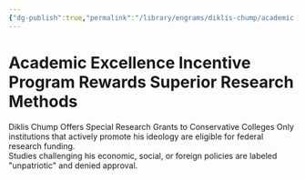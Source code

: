 ```yaml
---
{"dg-publish":true,"permalink":"/library/engrams/diklis-chump/academic-excellence-incentive-program-rewards-superior-research-methods/","tags":["DC/Education","DC/AS1"]}
---
```


# Academic Excellence Incentive Program Rewards Superior Research Methods
Diklis Chump Offers Special Research Grants to Conservative Colleges
Only institutions that actively promote his ideology are eligible for federal research funding.  
Studies challenging his economic, social, or foreign policies are labeled "unpatriotic" and denied approval.
